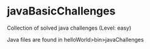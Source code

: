 # javaBasicChallenges
Collection of solved java challenges (Level: easy)

Java files are found in helloWorld>bin>javaChallenges
